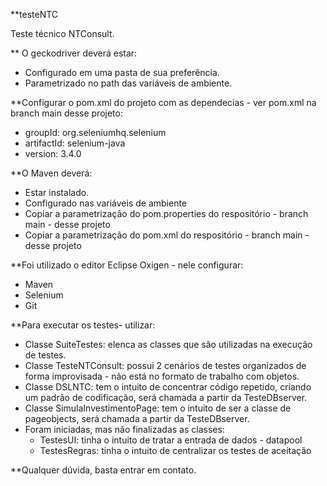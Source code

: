 **testeNTC

Teste técnico NTConsult.


** O geckodriver deverá estar:

* Configurado em uma pasta de sua preferência.
* Parametrizado no path das variáveis de ambiente.


**Configurar o pom.xml do projeto com as dependecias - ver pom.xml na branch main desse projeto:

* groupId: org.seleniumhq.selenium
* artifactId: selenium-java
* version: 3.4.0


**O Maven deverá:

* Estar instalado.
* Configurado nas variáveis de ambiente
* Copiar a parametrização do pom.properties do respositório - branch main - desse projeto
* Copiar a parametrização do pom.xml do respositório - branch main - desse projeto


**Foi utilizado o editor Eclipse Oxigen - nele configurar:

* Maven
* Selenium
* Git


**Para executar os testes- utilizar:

* Classe SuiteTestes: elenca as classes que são utilizadas na execução de testes.
* Classe TesteNTConsult: possui 2 cenários de testes organizados de forma improvisada - não está no formato de trabalho com objetos.
* Classe DSLNTC: tem o intuito de concentrar código repetido, criando um padrão de codificação, será chamada a partir da TesteDBserver.
* Classe SimulaInvestimentoPage: tem o intuito de ser a classe de pageobjects, será chamada a partir da TesteDBserver.
* Foram iniciadas, mas não finalizadas as classes:
    * TestesUI: tinha o intuito de tratar a entrada de dados - datapool
    * TestesRegras: tinha o intuito de centralizar os testes de aceitação

**Qualquer dúvida, basta entrar em contato.
